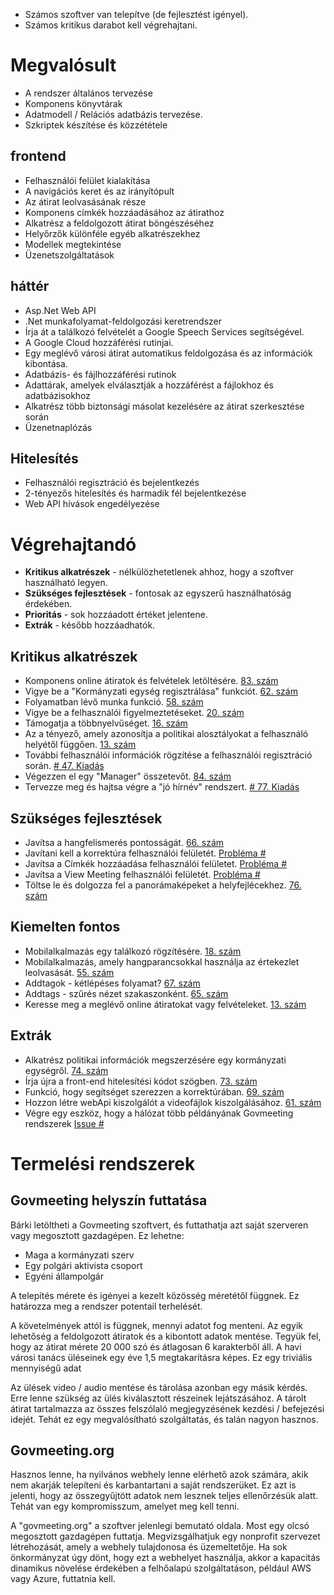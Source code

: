 <!-- Do not edit this file. It was translated by Google. -->

<ul>
<li> Számos szoftver van telepítve (de fejlesztést igényel). </li>
<li> Számos kritikus darabot kell végrehajtani. </li>
</ul><h1> Megvalósult </h1>
<ul>
<li> A rendszer általános tervezése </li>
<li> Komponens könyvtárak </li>
<li> Adatmodell / Relációs adatbázis tervezése. </li>
<li> Szkriptek készítése és közzététele </li>
</ul><h2> frontend </h2>
<ul>
<li> Felhasználói felület kialakítása </li>
<li> A navigációs keret és az irányítópult </li>
<li> Az átirat leolvasásának része </li>
<li> Komponens címkék hozzáadásához az átirathoz </li>
<li> Alkatrész a feldolgozott átirat böngészéséhez </li>
<li> Helyőrzők különféle egyéb alkatrészekhez </li>
<li> Modellek megtekintése </li>
<li> Üzenetszolgáltatások </li>
</ul><h2> háttér </h2>
<ul>
<li> Asp.Net Web API </li>
<li> .Net munkafolyamat-feldolgozási keretrendszer </li>
<li> Írja át a találkozó felvételét a Google Speech Services segítségével. </li>
<li> A Google Cloud hozzáférési rutinjai. </li>
<li> Egy meglévő városi átirat automatikus feldolgozása és az információk kibontása. </li>
<li> Adatbázis- és fájlhozzáférési rutinok </li>
<li> Adattárak, amelyek elválasztják a hozzáférést a fájlokhoz és adatbázisokhoz </li>
<li> Alkatrész több biztonsági másolat kezelésére az átirat szerkesztése során </li>
<li> Üzenetnaplózás </li>
</ul><h2> Hitelesítés </h2>
<ul>
<li> Felhasználói regisztráció és bejelentkezés </li>
<li> 2-tényezős hitelesítés és harmadik fél bejelentkezése </li>
<li> Web API hívások engedélyezése </li>
</ul><h1> Végrehajtandó </h1>
<ul>
<li> <b>Kritikus alkatrészek</b> - nélkülözhetetlenek ahhoz, hogy a szoftver használható legyen. </li>
<li> <b>Szükséges fejlesztések</b> - fontosak az egyszerű használhatóság érdekében. </li>
<li> <b>Prioritás</b> - sok hozzáadott értéket jelentene. </li>
<li> <b>Extrák</b> - később hozzáadhatók. </li>
</ul><h2> Kritikus alkatrészek </h2>
<ul>
<li> Komponens online átiratok és felvételek letöltésére. <a href="https://github.com/govmeeting/govmeeting/issues/83">83. szám</a> </li>
<li> Vigye be a "Kormányzati egység regisztrálása" funkciót. <a href="https://github.com/govmeeting/govmeeting/issues/62">62. szám</a> </li>
<li> Folyamatban lévő munka funkció. <a href="https://github.com/govmeeting/govmeeting/issues/58">58. szám</a> </li>
<li> Vigye be a felhasználói figyelmeztetéseket. <a href="https://github.com/govmeeting/govmeeting/issues/20">20. szám</a> </li>
<li> Támogatja a többnyelvűséget. <a href="https://github.com/govmeeting/govmeeting/issues/16">16. szám</a> </li>
<li> Az a tényező, amely azonosítja a politikai alosztályokat a felhasználó helyétől függően. <a href="https://github.com/govmeeting/govmeeting/issues/13">13. szám</a> </li>
<li> További felhasználói információk rögzítése a felhasználói regisztráció során. <a href="https://github.com/govmeeting/govmeeting/issues/47"># 47. Kiadás</a> </li>
<li> Végezzen el egy "Manager" összetevőt. <a href="https://github.com/govmeeting/govmeeting/issues/84">84. szám</a> </li>
<li> Tervezze meg és hajtsa végre a "jó hírnév" rendszert. <a href="https://github.com/govmeeting/govmeeting/issues/77"># 77. Kiadás</a> </li>
</ul><h2> Szükséges fejlesztések </h2>
<ul>
<li> Javítsa a hangfelismerés pontosságát. <a href="https://github.com/govmeeting/govmeeting/issues/66">66. szám</a> </li>
<li> Javítani kell a korrektúra felhasználói felületét. <a href="https://github.com/govmeeting/govmeeting/issues/">Probléma #</a> </li>
<li> Javítsa a Címkék hozzáadása felhasználói felületet. <a href="https://github.com/govmeeting/govmeeting/issues/">Probléma #</a> </li>
<li> Javítsa a View Meeting felhasználói felületét. <a href="https://github.com/govmeeting/govmeeting/issues/">Probléma #</a> </li>
<li> Töltse le és dolgozza fel a panorámaképeket a helyfejlécekhez. <a href="https://github.com/govmeeting/govmeeting/issues/76">76. szám</a> </li>
</ul><h2> Kiemelten fontos </h2>
<ul>
<li> Mobilalkalmazás egy találkozó rögzítésére. <a href="https://github.com/govmeeting/govmeeting/issues/18">18. szám</a> </li>
<li> Mobilalkalmazás, amely hangparancsokkal használja az értekezlet leolvasását. <a href="https://github.com/govmeeting/govmeeting/issues/55">55. szám</a> </li>
<li> Addtagok - kétlépéses folyamat? <a href="https://github.com/govmeeting/govmeeting/issues/67">67. szám</a> </li>
<li> Addtags - szűrés nézet szakaszonként. <a href="https://github.com/govmeeting/govmeeting/issues/65">65. szám</a> </li>
<li> Keresse meg a meglévő online átiratokat vagy felvételeket. <a href="https://github.com/govmeeting/govmeeting/issues/13">13. szám</a> </li>
</ul><h2> Extrák </h2>
<ul>
<li> Alkatrész politikai információk megszerzésére egy kormányzati egységről. <a href="https://github.com/govmeeting/govmeeting/issues/74">74. szám</a> </li>
<li> Írja újra a front-end hitelesítési kódot szögben. <a href="https://github.com/govmeeting/govmeeting/issues/73">73. szám</a> </li>
<li> Funkció, hogy segítséget szerezzen a korrektúrában. <a href="https://github.com/govmeeting/govmeeting/issues/69">69. szám</a> </li>
<li> Hozzon létre webApi kiszolgálót a videofájlok kiszolgálásához. <a href="https://github.com/govmeeting/govmeeting/issues/61">61. szám</a> </li>
<li> Végre egy eszköz, hogy a hálózat több példányának Govmeeting rendszerek <a href="https://github.com/govmeeting/govmeeting/issues/">Issue #</a> </li>
</ul><h1> Termelési rendszerek </h1><h2> Govmeeting helyszín futtatása </h2>
<p> Bárki letöltheti a Govmeeting szoftvert, és futtathatja azt saját szerveren vagy megosztott gazdagépen. Ez lehetne: </p>

<ul>
<li> Maga a kormányzati szerv </li>
<li> Egy polgári aktivista csoport </li>
<li> Egyéni állampolgár </li>
</ul>
<p> A telepítés mérete és igényei a kezelt közösség méretétől függnek. Ez határozza meg a rendszer potentail terhelését. </p>

<p> A követelmények attól is függnek, mennyi adatot fog menteni. Az egyik lehetőség a feldolgozott átiratok és a kibontott adatok mentése. Tegyük fel, hogy az átirat mérete 20 000 szó és átlagosan 6 karakterből áll. A havi városi tanács üléseinek egy éve 1,5 megtakarításra képes. Ez egy triviális mennyiségű adat </p>

<p> Az ülések video / audio mentése és tárolása azonban egy másik kérdés. Erre lenne szükség az ülés kiválasztott részeinek lejátszásához. A tárolt átirat tartalmazza az összes felszólaló megjegyzésének kezdési / befejezési idejét. Tehát ez egy megvalósítható szolgáltatás, és talán nagyon hasznos. </p>
<h2> Govmeeting.org </h2>
<p> Hasznos lenne, ha nyilvános webhely lenne elérhető azok számára, akik nem akarják telepíteni és karbantartani a saját rendszerüket. Ez azt is jelenti, hogy az összegyűjtött adatok nem lesznek teljes ellenőrzésük alatt. Tehát van egy kompromisszum, amelyet meg kell tenni. </p>

<p> A "govmeeting.org" a szoftver jelenlegi bemutató oldala. Most egy olcsó megosztott gazdagépen futtatja. Megvizsgálhatjuk egy nonprofit szervezet létrehozását, amely a webhely tulajdonosa és üzemeltetője. Ha sok önkormányzat úgy dönt, hogy ezt a webhelyet használja, akkor a kapacitás dinamikus növelése érdekében a felhőalapú szolgáltatáson, például AWS vagy Azure, futtatnia kell. </p>
